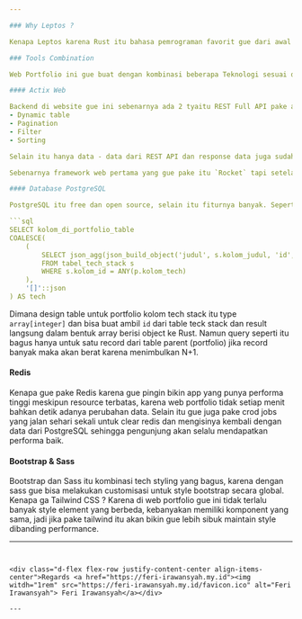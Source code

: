 ```yaml
---

### Why Leptos ?

Kenapa Leptos karena Rust itu bahasa pemrograman favorit gue dari awal masuk dunia teknologi dan Rust itu selalu mengingatkan gue tentang kesalahan - kesalahan dan bug yang lebih kompleks jadi gue ga bisa sembarangan nulis code. Selain itu gue deploy Website ini di VPS dengan ram dan cpu 1GB kurang malah. Jadi gue perlu tools yang bisa jalan di kondisi server yang kentang dengan singgle source & bahasa pemrograman yang sama untuk Frontend dan Backend nya.

### Tools Combination

Web Portfolio ini gue buat dengan kombinasi beberapa Teknologi sesuai dengan kebutuhan, favorit dan yang gue bisa aja😁.

#### Actix Web

Backend di website gue ini sebenarnya ada 2 tyaitu REST Full API pake actix web dan Server Function pake Actix juga. Kenapa gue pisah? Okeh jadi REST API gue gunakan untuk Dynamic Data, jadi ada satu endpoint api yang bisa menerima parameter dan functional seperti
- Dynamic table
- Pagination
- Filter
- Sorting

Selain itu hanya data - data dari REST API dan response data juga sudah berubah nama - nama fieldnya tidak sama dengan design database. Kemudian Server Function di leptos itu gue gunakan untuk SSR + Hidration sehingga website tetap Interactive + SEO Frendly meskipun dirender dari server. Kenapa Actix Web?

Sebenarnya framework web pertama yang gue pake itu `Rocket` tapi setelah tahun 2022 gue pindah ke Actix Web karena gue rasa lebih ringan dan untuk async nya lebih modern. Selain itu diwebsite ini ada fitur <a href="https://feri-irawansyah.my.id/coffee-room">Chating<a/> disini gue pake `Actor Model` dari Actix yang bisa menghandle setiap pengunjung yang sedang online jadi pengunjung akan memiliki asistem virtual pribadi jika actif dalam chat.

#### Database PostgreSQL

PostgreSQL itu free dan open source, selain itu fiturnya banyak. Seperti untuk menampilkan Portfolio yang punya Tech Stack dihalaman <a href="https://feri-irawansyah.my.id/portfolio">Portfolio</a> itu gue pake 

```sql
SELECT kolom_di_portfolio_table
COALESCE(
    (
        SELECT json_agg(json_build_object('judul', s.kolom_judul, 'id', s.kolom_id, 'img', s.kolom_gambar))
        FROM tabel_tech_stack s
        WHERE s.kolom_id = ANY(p.kolom_tech)
    ),
    '[]'::json
) AS tech
```
Dimana design table untuk portfolio kolom tech stack itu type `array[integer]` dan bisa buat ambil `id` dari table teck stack dan result langsung dalam bentuk array berisi object ke Rust. Namun query seperti itu bagus hanya untuk satu record dari table parent (portfolio) jika record banyak maka akan berat karena menimbulkan N+1.

#### Redis

Kenapa gue pake Redis karena gue pingin bikin app yang punya performa tinggi meskipun resource terbatas, karena web portfolio tidak setiap menit bahkan detik adanya perubahan data. Selain itu gue juga pake crod jobs yang jalan sehari sekali untuk clear redis dan mengisinya kembali dengan data dari PostgreSQL sehingga pengunjung akan selalu mendapatkan performa baik.

#### Bootstrap & Sass

Bootstrap dan Sass itu kombinasi tech styling yang bagus, karena dengan sass gue bisa melakukan customisasi untuk style bootstrap secara global. Kenapa ga Tailwind CSS ? Karena di web portfolio gue ini tidak terlalu banyak style element yang berbeda, kebanyakan memiliki komponent yang sama, jadi jika pake tailwind itu akan bikin gue lebih sibuk maintain style dibanding performance.

---
```


<div class="d-flex flex-row justify-content-center align-items-center">Regards <a href="https://feri-irawansyah.my.id"><img witdh="1rem" src="https://feri-irawansyah.my.id/favicon.ico" alt="Feri Irawansyah"> Feri Irawansyah</a></div>

---
